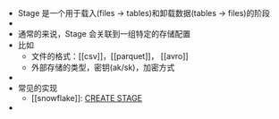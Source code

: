 - Stage 是一个用于载入(files -> tables)和卸载数据(tables -> files)的阶段
-
- 通常的来说，Stage 会关联到一组特定的存储配置
- 比如
	- 文件的格式：[[csv]]，[[parquet]]， [[avro]]
	- 外部存储的类型，密钥(ak/sk)，加密方式
-
- 常见的实现
	- [[snowflake]]: [CREATE STAGE](https://docs.snowflake.com/en/sql-reference/sql/create-stage.html)
-
